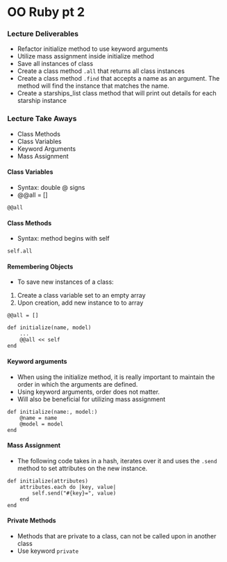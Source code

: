 # OO Ruby pt 2

### Lecture Deliverables

- Refactor initialize method to use keyword arguments
- Utilize mass assignment inside initialize method
- Save all instances of class
- Create a class method `.all` that returns all class instances
- Create a class method `.find` that accepts a name as an argument. The method will find the instance that matches the name.
- Create a starships_list class method that will print out details for each starship instance

### Lecture Take Aways

- Class Methods
- Class Variables
- Keyword Arguments
- Mass Assignment

#### Class Variables

- Syntax: double @ signs
- @@all = []

```
@@all
```

#### Class Methods

- Syntax: method begins with self

```
self.all
```

#### Remembering Objects

- To save new instances of a class:

1. Create a class variable set to an empty array
2. Upon creation, add new instance to to array

```
@@all = []

def initialize(name, model)
    ...
    @@all << self
end
```

#### Keyword arguments
- When using the initialize method, it is really important to maintain the order in which the arguments are defined. 
- Using keyword arguments, order does not matter.
- Will also be beneficial for utilizing mass assignment 

```
def initialize(name:, model:)
    @name = name
    @model = model
end
```

#### Mass Assignment

- The following code takes in a hash, iterates over it and uses the `.send` method to set attributes on the new instance. 

```
def initialize(attributes)
    attributes.each do |key, value| 
        self.send("#{key}=", value) 
    end
end 
```

#### Private Methods

- Methods that are private to a class, can not be called upon in another class
- Use keyword `private`

